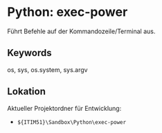 # Python: exec-power

Führt Befehle auf der Kommandozeile/Terminal aus. 

## Keywords

os, sys, os.system, sys.argv

## Lokation

Aktueller Projektordner für Entwicklung:

- `${ITIM51}\Sandbox\Python\exec-power`
